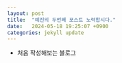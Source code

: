 ```yaml
---
layout: post
title:  "예진의 두번째 포스트 노력합시다."
date:   2024-05-18 19:25:07 +0900
categories: jekyll update
---
```

* 처음 작성해보는 블로그
